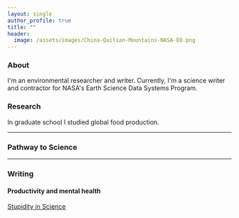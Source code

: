 ```yaml
---
layout: single
author_profile: true
title: ""
header:
  image: /assets/images/China-Quilian-Mountains-NASA-EO.png
---
```


### About
I'm an environmental researcher and writer. 
Currently, I'm a science writer and contractor for NASA's Earth Science Data Systems Program.

### Research
In graduate school I studied global food production.

---

### Pathway to Science


[cims]: https://caos.cims.nyu.edu/
[nyu]: https://cims.nyu.edu/
[gfdi]: https://gfdi.fsu.edu/
[bits]: https://www.bits-pilani.ac.in/Goa/

---

### Writing

#### Productivity and mental health
[Stupidity in Science](https://jcs.biologists.org/content/joces/121/11/1771.full.pdf)  
